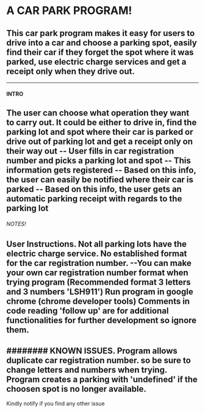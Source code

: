 # A CAR PARK PROGRAM!
## This car park program makes it easy for users to drive into a car and choose a parking spot, easily find their car if they forget the spot where it was parked, use electric charge services and get a receipt only when they drive out.
------------

#### INTRO
The user can choose what operation they want to carry out. It could be either to drive in, find the parking lot and spot where their car is parked or drive out of parking lot and get a receipt only on their way out
-- User fills in car registration number and picks a parking lot and spot
-- This information gets registered
-- Based on this info, the user can easily be notified where their car is parked
-- Based on this info, the user gets an automatic parking receipt with regards to the parking lot
-------------

###### NOTES!
User Instructions.
Not all parking lots have the electric charge service.
No established format for the car registration number. 
--You can make your own car registration number format when trying program (Recommended format 3 letters and 3 numbers 'LSH911')
Run program in google chrome (chrome developer tools)
Comments in code reading 'follow up' are for additional functionalities for further development so ignore them.
-------------

########  KNOWN ISSUES.
Program allows duplicate car registration number. so be sure to change letters and numbers when trying.
Program creates a parking with 'undefined' if the choosen spot is no longer available.
-------------

Kindly notify if you find any other issue
